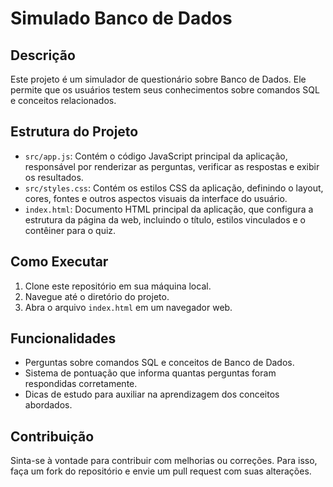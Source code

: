 # Simulado Banco de Dados

## Descrição
Este projeto é um simulador de questionário sobre Banco de Dados. Ele permite que os usuários testem seus conhecimentos sobre comandos SQL e conceitos relacionados.

## Estrutura do Projeto
- `src/app.js`: Contém o código JavaScript principal da aplicação, responsável por renderizar as perguntas, verificar as respostas e exibir os resultados.
- `src/styles.css`: Contém os estilos CSS da aplicação, definindo o layout, cores, fontes e outros aspectos visuais da interface do usuário.
- `index.html`: Documento HTML principal da aplicação, que configura a estrutura da página da web, incluindo o título, estilos vinculados e o contêiner para o quiz.

## Como Executar
1. Clone este repositório em sua máquina local.
2. Navegue até o diretório do projeto.
3. Abra o arquivo `index.html` em um navegador web.

## Funcionalidades
- Perguntas sobre comandos SQL e conceitos de Banco de Dados.
- Sistema de pontuação que informa quantas perguntas foram respondidas corretamente.
- Dicas de estudo para auxiliar na aprendizagem dos conceitos abordados.

## Contribuição
Sinta-se à vontade para contribuir com melhorias ou correções. Para isso, faça um fork do repositório e envie um pull request com suas alterações.